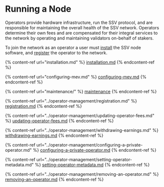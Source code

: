 # Running a Node

Operators provide hardware infrastructure, run the SSV protocol, and are responsible for maintaining the overall health of the SSV network. Operators determine their own fees and are compensated for their integral services to the network by operating and maintaining validators on-behalf of stakers.

To join the network as an operator a user must [install](installation.md) the SSV node software, and [register](../operator-management/registration.md) the operator to the network.

{% content-ref url="installation.md" %}
[installation.md](installation.md)
{% endcontent-ref %}

{% content-ref url="configuring-mev.md" %}
[configuring-mev.md](configuring-mev.md)
{% endcontent-ref %}

{% content-ref url="maintenance/" %}
[maintenance](maintenance/)
{% endcontent-ref %}

{% content-ref url="../operator-management/registration.md" %}
[registration.md](../operator-management/registration.md)
{% endcontent-ref %}

{% content-ref url="../operator-management/updating-operator-fees.md" %}
[updating-operator-fees.md](../operator-management/updating-operator-fees.md)
{% endcontent-ref %}

{% content-ref url="../operator-management/withdrawing-earnings.md" %}
[withdrawing-earnings.md](../operator-management/withdrawing-earnings.md)
{% endcontent-ref %}

{% content-ref url="../operator-management/configuring-a-private-operator.md" %}
[configuring-a-private-operator.md](../operator-management/configuring-a-private-operator.md)
{% endcontent-ref %}

{% content-ref url="../operator-management/setting-operator-metadata.md" %}
[setting-operator-metadata.md](../operator-management/setting-operator-metadata.md)
{% endcontent-ref %}

{% content-ref url="../operator-management/removing-an-operator.md" %}
[removing-an-operator.md](../operator-management/removing-an-operator.md)
{% endcontent-ref %}
